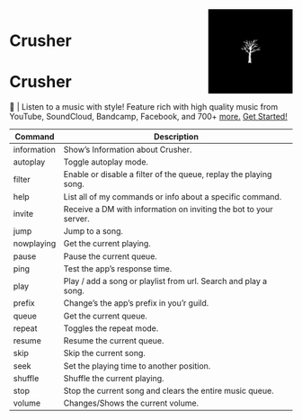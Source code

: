 <img align="right" src="./assets/crusher.png" width="150">

# Crusher
# Crusher
🎵 | Listen to a music with style! Feature rich with high quality music from YouTube, SoundCloud, Bandcamp, Facebook, and 700+ [more.](./supported-sites.md) [Get Started!](./get-started.md)

| Command | Description |
| --------| ----------- |
| information | Show’s Information about Crusher. |
| autoplay | Toggle autoplay mode. |
| filter | Enable or disable a filter of the queue, replay the playing song. |
| help | List all of my commands or info about a specific command. |
| invite | Receive a DM with information on inviting the bot to your server. |
| jump | Jump to a song. |
| nowplaying | Get the current playing. |
| pause | Pause the current queue.|
| ping | Test the app’s response time. |
| play | Play / add a song or playlist from url. Search and play a song. |
| prefix | Change’s the app’s prefix in you’r guild. |
| queue | Get the current queue. |
| repeat | Toggles the repeat mode. |
| resume| Resume the current queue. |
| skip | Skip the current song. |
| seek | Set the playing time to another position. |
| shuffle  | Shuffle the current playing. |
| stop | Stop the current song and clears the entire music queue. |
| volume | Changes/Shows the current volume. |
